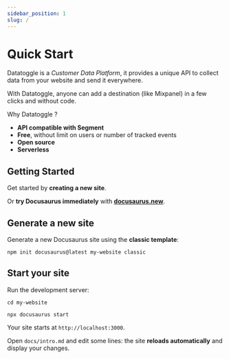 ```yaml
---
sidebar_position: 1
slug: /
---
```


# Quick Start

Datatoggle is a *Customer Data Platform*, it provides a unique API to collect data from your website and send it everywhere.

With Datatoggle, anyone can add a destination (like Mixpanel) in a few clicks and without code.

Why Datatoggle ?
* **API compatible with Segment**
* **Free**, without limit on users or number of tracked events
* **Open source**
* **Serverless**


## Getting Started

Get started by **creating a new site**.

Or **try Docusaurus immediately** with **[docusaurus.new](https://docusaurus.new)**.

## Generate a new site

Generate a new Docusaurus site using the **classic template**:

```shell
npm init docusaurus@latest my-website classic
```

## Start your site

Run the development server:

```shell
cd my-website

npx docusaurus start
```

Your site starts at `http://localhost:3000`.

Open `docs/intro.md` and edit some lines: the site **reloads automatically** and display your changes.
